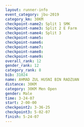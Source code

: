 ```yaml
---
layout: runner-info 
event_category: jbu-2019 
category_km: 30KM 
checkpoint-name2: Split 1 SMK 
checkpoint-name3: Split 2 E Farm 
checkpoint-name4: Split 3 
checkpoint-name5: 
checkpoint-name6: 
checkpoint-name7: 
checkpoint-name8: 
checkpoint-name9: 
overall_rank: 12
gender_rank: 12
category_rank: 8
bib: 31024
name: AHMAD ZUL HUSNI BIN RADZUAN
distance: 30KM
category: 30KM Men Open
gender: Male
time: 3-24-07
start: 2-00-00
checkpoint2: 3-36-25
checkpoint3: 5-02-07
finish: 5-24-07
---
```

